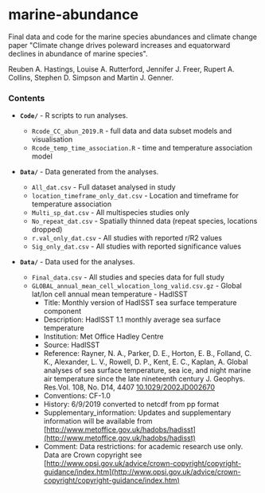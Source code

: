 # marine-abundance
 
Final data and code for the marine species abundances and climate change paper "Climate change drives poleward increases and equatorward declines in abundance of marine species".

Reuben A. Hastings, Louise A. Rutterford, Jennifer J. Freer, Rupert A. Collins, Stephen D. Simpson and Martin J. Genner.


### Contents

* **`Code/`** - R scripts to run analyses.
    - `Rcode_CC_abun_2019.R` - full data and data subset models and visualisation
    - `Rcode_temp_time_association.R` - time and temperature association model


* **`Data/`** - Data generated from the analyses.
    - `All_dat.csv` - Full dataset analysed in study
    - `location_timeframe_only_dat.csv` - Location and timeframe for temperature association 
    - `Multi_sp_dat.csv` - All multispecies studies only 
    - `No_repeat_dat.csv` - Spatially thinned data (repeat species, locations dropped)
    - `r.val_only_dat.csv` - All studies with reported r/R2 values 
    - `Sig_only_dat.csv` - All studies with reported significance values 
    
    
* **`Data/`** - Data used for the analyses.
    - `Final_data.csv` - All studies and species data for full study
    - `GLOBAL_annual_mean_cell_wlocation_long_valid.csv.gz` - Global lat/lon cell annual mean temperature - HadISST
        - Title: Monthly version of HadISST sea surface temperature component
        - Description: HadISST 1.1 monthly average sea surface temperature
        - Institution: Met Office Hadley Centre
        - Source: HadISST
        - Reference: Rayner, N. A., Parker, D. E., Horton, E. B., Folland, C. K., Alexander, L. V., Rowell, D. P., Kent, E. C., Kaplan, A.  Global analyses of sea surface temperature, sea ice, and night marine air temperature since the late nineteenth century J. Geophys. Res.Vol. 108, No. D14, 4407 [10.1029/2002JD002670](http://dx.doi.org/10.1029/2002JD002670)
        - Conventions: CF-1.0
        - History: 6/9/2019 converted to netcdf from pp format
        - Supplementary_information: Updates and supplementary information will be available from [http://www.metoffice.gov.uk/hadobs/hadisst](http://www.metoffice.gov.uk/hadobs/hadisst)
        - Comment: Data restrictions: for academic research use only. Data are Crown copyright see [http://www.opsi.gov.uk/advice/crown-copyright/copyright-guidance/index.htm](http://www.opsi.gov.uk/advice/crown-copyright/copyright-guidance/index.htm)